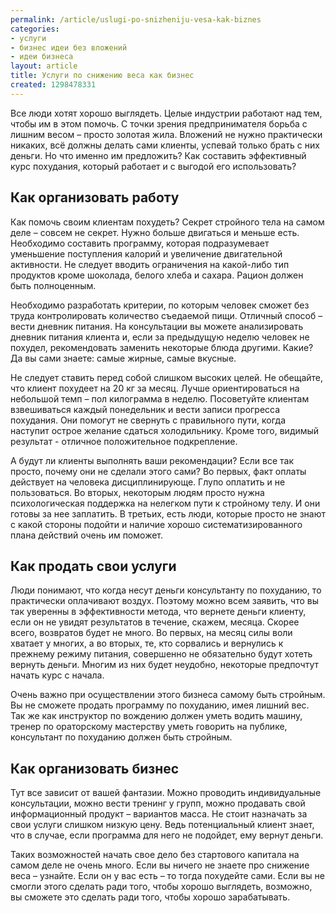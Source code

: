 ```yaml
---
permalink: /article/uslugi-po-snizheniju-vesa-kak-biznes
categories:
- услуги
- бизнес идеи без вложений
- идеи бизнеса
layout: article
title: Услуги по снижению веса как бизнес
created: 1298478331
---
```

Все люди хотят хорошо выглядеть. Целые индустрии работают над тем, чтобы им в этом помочь. С точки зрения предпринимателя борьба с лишним весом – просто золотая жила. Вложений не нужно практически никаких, всё должны делать сами клиенты, успевай только брать с них деньги. Но что именно им предложить? Как составить эффективный курс похудания, который работает и с выгодой его использовать?

## Как организовать работу ##

Как помочь своим клиентам похудеть? Секрет стройного тела на самом деле – совсем не секрет. Нужно больше двигаться и меньше есть. Необходимо составить программу, которая подразумевает уменьшение поступления калорий и увеличение двигательной активности. Не следует вводить ограничения на какой-либо тип продуктов кроме шоколада, белого хлеба и сахара. Рацион должен быть полноценным.

Необходимо разработать критерии, по которым человек сможет без труда контролировать количество съедаемой пищи. Отличный способ – вести дневник питания. На консультации вы можете анализировать дневник питания клиента и, если за предыдущую неделю человек не похудел, рекомендовать заменить некоторые блюда другими. Какие? Да вы сами знаете: самые жирные, самые вкусные.

Не следует ставить перед собой слишком высоких целей. Не обещайте, что клиент похудеет на 20 кг за месяц. Лучше ориентироваться на небольшой темп – пол килограмма в неделю. Посоветуйте клиентам взвешиваться каждый понедельник и вести записи прогресса похудания. Они помогут не свернуть с правильного пути, когда наступит острое желание сдаться холодильнику. Кроме того, видимый результат - отличное положительное подкрепление.

А будут ли клиенты выполнять ваши рекомендации? Если все так просто, почему они не сделали этого сами? Во первых, факт оплаты действует на человека дисциплинирующе. Глупо оплатить и не пользоваться. Во вторых, некоторым людям просто нужна психологическая поддержка на нелегком пути к стройному телу. И они готовы за нее заплатить. В третьих, есть люди, которые просто не знают с какой стороны подойти и наличие хорошо систематизированного плана действий очень им поможет.

## Как продать свои услуги ##

Люди понимают, что когда несут деньги консультанту по похуданию, то практически оплачивают воздух. Поэтому можно всем заявить, что вы так уверенны в эффективности метода, что вернете деньги клиенту, если он не увидят результатов в течение, скажем, месяца. Скорее всего, возвратов будет не много. Во первых, на месяц силы воли хватает у многих, а во вторых, те, кто сорвались и вернулись к прежнему режиму питания, совершенно не обязательно будут хотеть вернуть деньги. Многим из них будет неудобно, некоторые предпочтут начать курс с начала.

Очень важно при осуществлении этого бизнеса самому быть стройным. Вы не сможете продать программу по похуданию, имея лишний вес. Так же как инструктор по вождению должен уметь водить машину, тренер по ораторскому мастерству уметь говорить на публике, консультант по похуданию должен быть стройным.

## Как организовать бизнес ##

Тут все зависит от вашей фантазии. Можно проводить индивидуальные консультации, можно вести тренинг у групп, можно продавать свой информационный продукт – вариантов масса. Не стоит назначать за свои услуги слишком низкую цену. Ведь потенциальный клиент знает, что в случае, если программа для него не подойдет, ему вернут деньги.

Таких возможностей начать свое дело без стартового капитала на самом деле не очень много. Если вы ничего не знаете про снижение веса – узнайте. Если он у вас есть – то тогда похудейте сами. Если вы не смогли этого сделать ради того, чтобы хорошо выглядеть, возможно, вы сможете это сделать ради того, чтобы хорошо зарабатывать.
